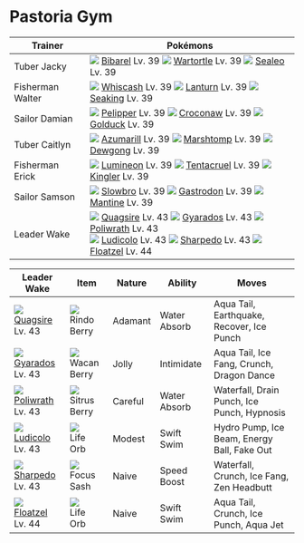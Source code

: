 # Pastoria Gym

Trainer                    | Pokémons
---                        | ---
Tuber Jacky                | ![][400]  [Bibarel] Lv. 39  ![][008]  [Wartortle] Lv. 39  ![][364]  [Sealeo] Lv. 39
Fisherman Walter           | ![][340]  [Whiscash] Lv. 39  ![][171]  [Lanturn] Lv. 39  ![][119]  [Seaking] Lv. 39
Sailor Damian              | ![][279]  [Pelipper] Lv. 39  ![][159]  [Croconaw] Lv. 39  ![][055]  [Golduck] Lv. 39
Tuber Caitlyn              | ![][184]  [Azumarill] Lv. 39  ![][259]  [Marshtomp] Lv. 39  ![][087]  [Dewgong] Lv. 39
Fisherman Erick            | ![][457]  [Lumineon] Lv. 39  ![][073]  [Tentacruel] Lv. 39  ![][099]  [Kingler] Lv. 39
Sailor Samson              | ![][080]  [Slowbro] Lv. 39  ![][423]  [Gastrodon] Lv. 39  ![][226]  [Mantine] Lv. 39
Leader Wake                | ![][195]  [Quagsire] Lv. 43  ![][130]  [Gyarados] Lv. 43  ![][062]  [Poliwrath] Lv. 43 <br> ![][272]  [Ludicolo] Lv. 43  ![][319]  [Sharpedo] Lv. 43  ![][419]  [Floatzel] Lv. 44

Leader Wake        | Item         | Nature  | Ability       | Moves
---                | ---          | ---     | ---           | ---
![][195]<br> [Quagsire] Lv. 43        | ![][rindo-berry]<br> Rindo Berry        | Adamant  | Water Absorb        | Aqua Tail, Earthquake, Recover, Ice Punch
![][130]<br> [Gyarados] Lv. 43        | ![][wacan-berry]<br> Wacan Berry        | Jolly    | Intimidate          | Aqua Tail, Ice Fang, Crunch, Dragon Dance
![][062]<br> [Poliwrath] Lv. 43       | ![][sitrus-berry]<br> Sitrus Berry      | Careful  | Water Absorb        | Waterfall, Drain Punch, Ice Punch, Hypnosis
![][272]<br> [Ludicolo] Lv. 43        | ![][life-orb]<br> Life Orb              | Modest   | Swift Swim          | Hydro Pump, Ice Beam, Energy Ball, Fake Out
![][319]<br> [Sharpedo] Lv. 43        | ![][focus-sash]<br> Focus Sash          | Naive    | Speed Boost         | Waterfall, Crunch, Ice Fang, Zen Headbutt
![][419]<br> [Floatzel] Lv. 44        | ![][life-orb]<br> Life Orb              | Naive    | Swift Swim          | Aqua Tail, Crunch, Ice Punch, Aqua Jet


[Wartortle]: /pokemon_changes/008/
[Golduck]: /pokemon_changes/055/
[Poliwrath]: /pokemon_changes/062/
[Tentacruel]: /pokemon_changes/073/
[Slowbro]: /pokemon_changes/080/
[Dewgong]: /pokemon_changes/087/
[Kingler]: /pokemon_changes/099/
[Seaking]: /pokemon_changes/119/
[Gyarados]: /pokemon_changes/130/
[Croconaw]: /pokemon_changes/159/
[Lanturn]: /pokemon_changes/171/
[Azumarill]: /pokemon_changes/184/
[Quagsire]: /pokemon_changes/195/
[Mantine]: /pokemon_changes/226/
[Marshtomp]: /pokemon_changes/259/
[Ludicolo]: /pokemon_changes/272/
[Pelipper]: /pokemon_changes/279/
[Sharpedo]: /pokemon_changes/319/
[Whiscash]: /pokemon_changes/340/
[Sealeo]: /pokemon_changes/364/
[Bibarel]: /pokemon_changes/400/
[Floatzel]: /pokemon_changes/419/
[Gastrodon]: /pokemon_changes/423/
[Lumineon]: /pokemon_changes/457/
[focus-sash]: /img/items/focus-sash.png
[life-orb]: /img/items/life-orb.png
[rindo-berry]: /img/items/rindo-berry.png
[sitrus-berry]: /img/items/sitrus-berry.png
[wacan-berry]: /img/items/wacan-berry.png
[008]: /img/pokemon/008.png
[055]: /img/pokemon/055.png
[062]: /img/pokemon/062.png
[073]: /img/pokemon/073.png
[080]: /img/pokemon/080.png
[087]: /img/pokemon/087.png
[099]: /img/pokemon/099.png
[119]: /img/pokemon/119.png
[130]: /img/pokemon/130.png
[159]: /img/pokemon/159.png
[171]: /img/pokemon/171.png
[184]: /img/pokemon/184.png
[195]: /img/pokemon/195.png
[226]: /img/pokemon/226.png
[259]: /img/pokemon/259.png
[272]: /img/pokemon/272.png
[279]: /img/pokemon/279.png
[319]: /img/pokemon/319.png
[340]: /img/pokemon/340.png
[364]: /img/pokemon/364.png
[400]: /img/pokemon/400.png
[419]: /img/pokemon/419.png
[423]: /img/pokemon/423.png
[457]: /img/pokemon/457.png
